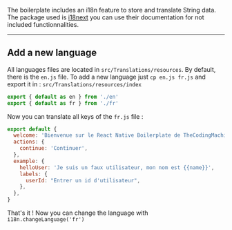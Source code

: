 The boilerplate includes an i18n feature to store and translate String data. 
The package used is [i18next](https://www.i18next.com/) you can use their documentation for not included functionnalities.

---

## Add a new language
All languages files are located in `src/Translations/resources`. By default, there is the `en.js` file.
To add a new language just `cp en.js fr.js` and export it in : `src/Translations/resources/index`

```jsx
export { default as en } from './en'
export { default as fr } from './fr'
```

Now you can translate all keys of the `fr.js` file :
```jsx
export default {
  welcome: 'Bienvenue sur le React Native Boilerplate de TheCodingMachine',
  actions: {
    continue: 'Continuer',
  },
  example: {
    helloUser: 'Je suis un faux utilisateur, mon nom est {{name}}',
    labels: {
      userId: "Entrer un id d'utilisateur",
    },
  },
}
```

That's it ! Now you can change the language with `i18n.changeLanguage('fr')`

